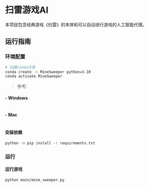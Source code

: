 # 扫雷游戏AI

本项目包含经典游戏《扫雷》的本体和可以自动进行游戏的人工智能代理。

## 运行指南

### 环境配置

```bash
# 创建conda环境
conda create -n MineSweeper python=3.10
conda activate MineSweeper
```

> 参考: [](https://pytorch.org/get-started/locally/)

#### - Windows

```bash

```

#### - Mac

```bash
```

#### 安装依赖

```bash
python -m pip install -r requirements.txt
```

### 运行

#### 运行游戏

```bash
python main/mine_sweeper.py
```

